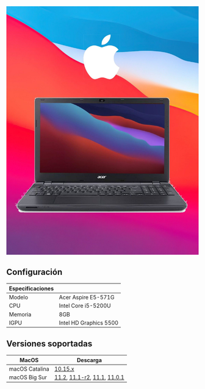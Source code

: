  <img src="acer.jpg">

## Configuración

| Especificaciones    |                                            |
| ------------------- | -------------------------------------------|
| Modelo              | Acer Aspire E5-571G                        |
| CPU                 | Intel Core i5-5200U                        |
| Memoria             | 8GB                                        |
| IGPU                | Intel HD Graphics 5500                     |

## Versiones soportadas

| MacOS               | Descarga                                   |  
| ------------------- | -------------------------------------------
| macOS Catalina      |  <a href="https://github.com/daviiid99/Acer-Aspire-E5-571G/releases/tag/Catalina">10.15.x</a>|
| macOS Big Sur       | <a href="https://github.com/daviiid99/Acer-Aspire-E5-571G/releases/tag/11.2">11.2</a>, <a href="https://github.com/daviiid99/Acer-Aspire-E5-571G/releases/tag/11.1-r2">11.1-r2</a>, <a href="https://github.com/daviiid99/Acer-Aspire-E5-571G/releases/tag/11.1">11.1</a>, <a href="https://github.com/daviiid99/Acer-Aspire-E5-571G/releases/tag/11.0.1">11.0.1</a>|
